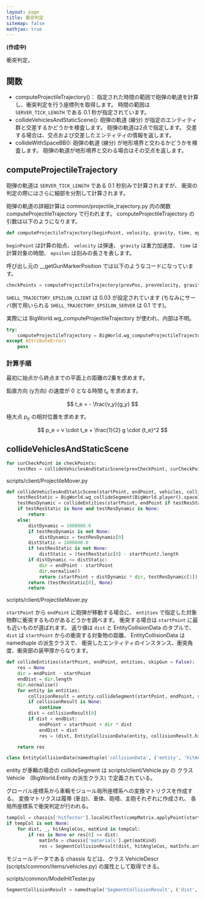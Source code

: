 ```yaml
---
layout: page
title: 衝突判定
sitemap: false
mathjax: true
---
```

**(作成中)**

衝突判定。

## 関数

+ computeProjectileTrajectory()：
指定された時間の範囲で砲弾の軌道を計算し、衝突判定を行う座標列を取得します。
時間の範囲は `SERVER_TICK_LENGTH` である 0.1 秒が指定されています。
+ collideVehiclesAndStaticScene():
砲弾の軌道 (線分) が指定のエンティティ群と交差するかどうかを検査します。
砲弾の軌道は2点で指定します。
交差する場合は、交点および交差したエンティティの情報を返します。
+ collideWithSpaceBB():
砲弾の軌道 (線分) が地形境界と交わるかどうかを検査します。
砲弾の軌道が地形境界と交わる場合はその交点を返します。


## computeProjectileTrajectory

砲弾の軌道は `SERVER_TICK_LENGTH` である 0.1 秒刻みで計算されますが、
衝突の判定の際にはさらに細部を分割して計算されます。

砲弾の軌道の詳細計算は common/projectile_trajectory.py 内の関数 computeProjectileTrajectory で行われます。
computeProjectileTrajectory の引数は以下のようになります。

```python
def computeProjectileTrajectory(beginPoint, velocity, gravity, time, epsilon):
```

`beginPoint` は計算の始点、
`velocity` は弾速、
`gravity` は重力加速度、
`time` は計算対象の時間、
`epsilon` は刻みの長さを表します。

呼び出し元の __getGunMarkerPosition では以下のようなコードになっています。

```python
checkPoints = computeProjectileTrajectory(prevPos, prevVelocity, gravity, SERVER_TICK_LENGTH, SHELL_TRAJECTORY_EPSILON_CLIENT)
```

`SHELL_TRAJECTORY_EPSILON_CLIENT` は 0.03 が設定されています
(ちなみにサーバ側で用いられる `SHELL_TRAJECTORY_EPSILON_SERVER` は 0.1 です)。

実際には BigWorld.wg_computeProjectileTrajectory が使われ、内部は不明。

```python
try:
    computeProjectileTrajectory = BigWorld.wg_computeProjectileTrajectory
except AttributeError:
    pass
```


### 計算手順

最初に始点から終点までの平面上の距離の2乗を求めます。

鉛直方向 (y方向) の速度が 0 となる時間 $t_e$ を求めます。

$$
t_e = - \frac{v_y}{g_y}
$$

極大点 $p_e$ の相対位置を求めます。

$$
p_e = v \cdot t_e + \frac{1}{2} g \cdot {t_e}^2
$$


## collideVehiclesAndStaticScene


```python
for curCheckPoint in checkPoints:
    testRes = collideVehiclesAndStaticScene(prevCheckPoint, curCheckPoint, testEntities)
```

scripts/client/ProjectileMover.py

```python
def collideVehiclesAndStaticScene(startPoint, endPoint, vehicles, collisionFlags = 128, skipGun = False):
    testResStatic = BigWorld.wg_collideSegment(BigWorld.player().spaceID, startPoint, endPoint, collisionFlags)
    testResDynamic = collideEntities(startPoint, endPoint if testResStatic is None else testResStatic[0], vehicles, skipGun)
    if testResStatic is None and testResDynamic is None:
        return
    else:
        distDynamic = 1000000.0
        if testResDynamic is not None:
            distDynamic = testResDynamic[0]
        distStatic = 1000000.0
        if testResStatic is not None:
            distStatic = (testResStatic[0] - startPoint).length
        if distDynamic <= distStatic:
            dir = endPoint - startPoint
            dir.normalise()
            return (startPoint + distDynamic * dir, testResDynamic[1])
        return (testResStatic[0], None)
        return
```

scripts/client/ProjectileMover.py

`startPoint` から `endPoint` に砲弾が移動する場合に、
`entities` で指定した対象物群に衝突するものがあるどうかを調べます。
衝突する場合は `startPoint` に最も近いものが選ばれます。
返り値は `dist` と EntityCollisionData のタプルで、
`dist` は `startPoint` からの衝突する対象物の距離、
EntityCollisionData は namedtuple の派生クラスで、
衝突したエンティティのインスタンス、衝突角度、衝突部の装甲厚からなります。

```python
def collideEntities(startPoint, endPoint, entities, skipGun = False):
    res = None
    dir = endPoint - startPoint
    endDist = dir.length
    dir.normalise()
    for entity in entities:
        collisionResult = entity.collideSegment(startPoint, endPoint, skipGun)
        if collisionResult is None:
            continue
        dist = collisionResult[0]
        if dist < endDist:
            endPoint = startPoint + dir * dist
            endDist = dist
            res = (dist, EntityCollisionData(entity, collisionResult.hitAngleCos, collisionResult.armor))

    return res
```

```python
class EntityCollisionData(namedtuple('collisionData', ('entity', 'hitAngleCos', 'armor'))):
```

entity が車輌の場合の collideSegment は scripts/client/Vehicle.py の
クラス Vehicle　(BigWorld.Entity の派生クラス) で定義されている。

グローバル座標系から車輌モジュール局所座標系への変換マトリクスを作成する。
変換マトリクスは履帯 (車台)、車体、砲塔、主砲それぞれに作成され、
各局所座標系で衝突判定が行われる。

```python
tempCol = chassis['hitTester'].localHitTest(compMatrix.applyPoint(startPoint), compMatrix.applyPoint(endPoint))
if tempCol is not None:
    for dist, _, hitAngleCos, matKind in tempCol:
        if res is None or res[0] >= dist:
            matInfo = chassis['materials'].get(matKind)
            res = SegmentCollisionResult(dist, hitAngleCos, matInfo.armor if matInfo is not None else 0)
```

モジュールデータである chassis などは、クラス VehicleDescr (scripts/common/items/vehicles.py) の属性として取得できる。


scripts/common/ModelHitTester.py

```python
SegmentCollisionResult = namedtuple('SegmentCollisionResult', ('dist', 'hitAngleCos', 'armor'))
```

 